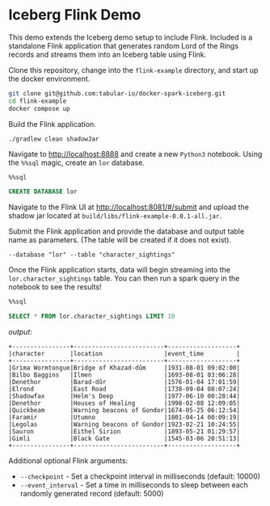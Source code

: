 <!--
 Licensed to the Apache Software Foundation (ASF) under one
 or more contributor license agreements.  See the NOTICE file
 distributed with this work for additional information
 regarding copyright ownership.  The ASF licenses this file
 to you under the Apache License, Version 2.0 (the
 "License"); you may not use this file except in compliance
 with the License.  You may obtain a copy of the License at

   http://www.apache.org/licenses/LICENSE-2.0

 Unless required by applicable law or agreed to in writing,
 software distributed under the License is distributed on an
 "AS IS" BASIS, WITHOUT WARRANTIES OR CONDITIONS OF ANY
 KIND, either express or implied.  See the License for the
 specific language governing permissions and limitations
 under the License.
-->

# Iceberg Flink Demo

This demo extends the Iceberg demo setup to include Flink. Included is a standalone Flink application that generates random Lord of the Rings
records and streams them into an Iceberg table using Flink.

Clone this repository, change into the `flink-example` directory, and start up the docker environment.
```sh
git clone git@github.com:tabular-io/docker-spark-iceberg.git
cd flink-example
docker compose up
```

Build the Flink application.
```
./gradlew clean shadowJar
```

Navigate to [http://localhost:8888](http://localhost:8888) and create a new `Python3` notebook. Using the `%%sql` magic, create an `lor` database.
```sql
%%sql

CREATE DATABASE lor
```

Navigate to the Flink UI at [http://localhost:8081/#/submit](http://localhost:8081/#/submit) and upload the shadow jar located at `build/libs/flink-example-0.0.1-all.jar`.

Submit the Flink application and provide the database and output table name as parameters. (The table will be created if it does not exist).
```
--database "lor" --table "character_sightings"
```

Once the Flink application starts, data will begin streaming into the `lor.character_sightings` table. You can then run a spark query in the notebook to see the results!
```sql
%%sql

SELECT * FROM lor.character_sightings LIMIT 10
```
*output*:
```
+----------------+-------------------------+-------------------+
|character       |location                 |event_time         |
+----------------+-------------------------+-------------------+
|Grìma Wormtongue|Bridge of Khazad-dûm     |1931-08-01 09:02:00|
|Bilbo Baggins   |Ilmen                    |1693-08-01 03:06:28|
|Denethor        |Barad-dûr                |1576-01-04 17:01:59|
|Elrond          |East Road                |1738-09-04 08:07:24|
|Shadowfax       |Helm's Deep              |1977-06-10 00:28:44|
|Denethor        |Houses of Healing        |1998-02-08 12:09:05|
|Quickbeam       |Warning beacons of Gondor|1674-05-25 06:12:54|
|Faramir         |Utumno                   |1801-04-14 00:09:19|
|Legolas         |Warning beacons of Gondor|1923-02-21 10:24:55|
|Sauron          |Eithel Sirion            |1893-05-21 01:29:57|
|Gimli           |Black Gate               |1545-03-06 20:51:13|
+----------------+-------------------------+-------------------+
```

Additional optional Flink arguments:
- `--checkpoint` - Set a checkpoint interval in milliseconds (default: 10000)
- `--event_interval` -  Set a time in milliseconds to sleep between each randomly generated record (default: 5000)
